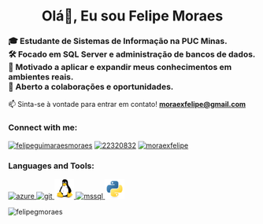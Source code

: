 <h1 align="center">Olá👋, Eu sou Felipe Moraes</h1>

<h3>🎓 Estudante de Sistemas de Informação na PUC Minas.<br> 
  🛠️ Focado em SQL Server e administração de bancos de dados.<br>
  🚀 Motivado a aplicar e expandir meus conhecimentos em ambientes reais.<br>
  🤝 Aberto a colaborações e oportunidades.<br></h3>

  📫 Sinta-se à vontade para entrar em contato! <strong>moraexfelipe@gmail.com</strong>

<h3 align="left">Connect with me:</h3>
<p align="left">
<a href="https://linkedin.com/in/felipeguimaraesmoraes" target="blank"><img align="center" src="https://raw.githubusercontent.com/rahuldkjain/github-profile-readme-generator/master/src/images/icons/Social/linked-in-alt.svg" alt="felipeguimaraesmoraes" height="30" width="40" /></a>
<a href="https://stackoverflow.com/users/22320832" target="blank"><img align="center" src="https://raw.githubusercontent.com/rahuldkjain/github-profile-readme-generator/master/src/images/icons/Social/stack-overflow.svg" alt="22320832" height="30" width="40" /></a>
<a href="https://kaggle.com/moraexfelipe" target="blank"><img align="center" src="https://raw.githubusercontent.com/rahuldkjain/github-profile-readme-generator/master/src/images/icons/Social/kaggle.svg" alt="moraexfelipe" height="30" width="40" /></a>
</p>

<h3 align="left">Languages and Tools:</h3>
<p align="left"> <a href="https://azure.microsoft.com/en-in/" target="_blank" rel="noreferrer"> <img src="https://www.vectorlogo.zone/logos/microsoft_azure/microsoft_azure-icon.svg" alt="azure" width="40" height="40"/> </a> <a href="https://git-scm.com/" target="_blank" rel="noreferrer"> <img src="https://www.vectorlogo.zone/logos/git-scm/git-scm-icon.svg" alt="git" width="40" height="40"/> </a> <a href="https://www.linux.org/" target="_blank" rel="noreferrer"> <img src="https://raw.githubusercontent.com/devicons/devicon/master/icons/linux/linux-original.svg" alt="linux" width="40" height="40"/> </a> <a href="https://www.microsoft.com/en-us/sql-server" target="_blank" rel="noreferrer"> <img src="https://www.svgrepo.com/show/303229/microsoft-sql-server-logo.svg" alt="mssql" width="40" height="40"/> </a> <a href="https://www.python.org" target="_blank" rel="noreferrer"> <img src="https://raw.githubusercontent.com/devicons/devicon/master/icons/python/python-original.svg" alt="python" width="40" height="40"/> </a> </p>

<p><img align="center" src="https://github-readme-stats.vercel.app/api/top-langs?username=felipegmoraes&show_icons=true&locale=en&layout=compact" alt="felipegmoraes" /></p>
